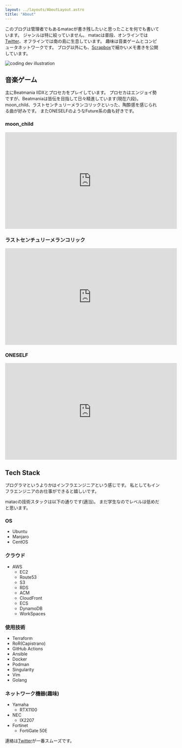 ```yaml
---
layout: ../layouts/AboutLayout.astro
title: "About"
---
```


このブログは管理者でもあるmatacが書き残したいと思ったことを何でも書いています。
ジャンルは特に絞っていません。
matacは普段、オンラインでは[Twitter](https://twitter.com/matac42)、オフラインでは南の島に生息しています。
趣味は音楽ゲームとコンピュータネットワークです。
ブログ以外にも、[Scrapbox](https://scrapbox.io/matac/)で細かいメモ書きを公開しています。


<div>
  <img src="/assets/dev.svg" class="sm:w-1/2 mx-auto" alt="coding dev illustration">
</div>

## 音楽ゲーム

主にBeatmania IIDXとプロセカをプレイしています。
プロセカはエンジョイ勢ですが、Beatmaniaは皆伝を目指して日々精進しています(現在六段)。
moon_child、ラストセンチュリーメランコリックといった、陶酔感を感じられる曲が好みです。
またONESELFのようなFuture系の曲も好きです。

### moon_child
<iframe width="560" height="315" src="https://www.youtube.com/embed/arfiV8T7SUg" title="YouTube video player" frameborder="0" allow="accelerometer; autoplay; clipboard-write; encrypted-media; gyroscope; picture-in-picture; web-share" allowfullscreen></iframe>

### ラストセンチュリーメランコリック
<iframe width="560" height="315" src="https://www.youtube.com/embed/7krt2nclSWU" title="YouTube video player" frameborder="0" allow="accelerometer; autoplay; clipboard-write; encrypted-media; gyroscope; picture-in-picture; web-share" allowfullscreen></iframe>

### ONESELF

<iframe width="560" height="315" src="https://www.youtube.com/embed/0ahJ3_4hcL0" title="YouTube video player" frameborder="0" allow="accelerometer; autoplay; clipboard-write; encrypted-media; gyroscope; picture-in-picture; web-share" allowfullscreen></iframe>

## Tech Stack

プログラマというよりかはインフラエンジニアという感じです。
私としてもインフラエンジニアのお仕事ができると嬉しいです。

matacの技術スタックは以下の通りです(適当)。
まだ学生なのでレベルは低めだと思います。

### OS

- Ubuntu
- Manjaro
- CentOS

### クラウド

- AWS
  - EC2
  - Route53
  - S3
  - RDS
  - ACM
  - CloudFront
  - ECS
  - DynamoDB
  - WorkSpaces

### 使用技術

- Terraform
- RoR(Capistrano)
- GitHub Actions
- Ansible
- Docker
- Podman
- Singularity
- Vim
- Golang

### ネットワーク機器(趣味)

- Yamaha
  - RTX1100
- NEC
  - IX2207
- Fortinet
  - FortiGate 50E

連絡は[Twitter](https://twitter.com/matac42)が一番スムーズです。
